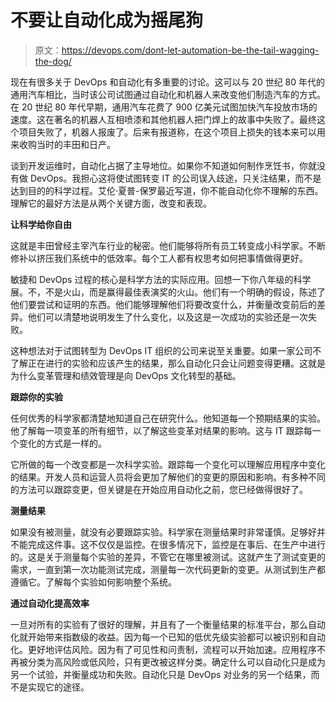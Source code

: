# 不要让自动化成为摇尾狗

> 原文：<https://devops.com/dont-let-automation-be-the-tail-wagging-the-dog/>

现在有很多关于 DevOps 和自动化有多重要的讨论。这可以与 20 世纪 80 年代的通用汽车相比，当时该公司试图通过自动化和机器人来改变他们制造汽车的方式。在 20 世纪 80 年代早期，通用汽车花费了 900 亿美元试图加快汽车投放市场的速度。这在著名的机器人互相喷漆和其他机器人把门焊上的故事中失败了。最终这个项目失败了，机器人报废了。后来有报道称，在这个项目上损失的钱本来可以用来收购当时的丰田和日产。

谈到开发运维时，自动化占据了主导地位。如果你不知道如何制作烹饪书，你就没有做 DevOps。我担心这将使试图转变 IT 的公司误入歧途，只关注结果，而不是达到目的的科学过程。艾伦·夏普-保罗最近写道，你不能自动化你不理解的东西。理解它的最好方法是从两个关键方面，改变和表现。

**让科学给你自由**

这就是丰田曾经主宰汽车行业的秘密。他们能够将所有员工转变成小科学家。不断修补以挤压我们系统中的低效率。每个工人都有权思考如何把事情做得更好。

敏捷和 DevOps 过程的核心是科学方法的实际应用。回想一下你八年级的科学展。不，不是火山，而是赢得最佳表演奖的火山。他们有一个明确的假设，陈述了他们要尝试和证明的东西。他们能够理解他们将要改变什么，并衡量改变前后的差异。他们可以清楚地说明发生了什么变化，以及这是一次成功的实验还是一次失败。

这种想法对于试图转型为 DevOps IT 组织的公司来说至关重要。如果一家公司不了解正在进行的实验和应该产生的结果，那么自动化只会让问题变得更糟。这就是为什么变革管理和绩效管理是向 DevOps 文化转型的基础。

**跟踪你的实验**

任何优秀的科学家都清楚地知道自己在研究什么。他知道每一个预期结果的实验。他了解每一项变革的所有细节，以了解这些变革对结果的影响。这与 IT 跟踪每一个变化的方式是一样的。

它所做的每一个改变都是一次科学实验。跟踪每一个变化可以理解应用程序中变化的结果。开发人员和运营人员将会更加了解他们的变更的原因和影响。有多种不同的方法可以跟踪变更，但关键是在开始应用自动化之前，您已经做得很好了。

**测量结果**

如果没有被测量，就没有必要跟踪实验。科学家在测量结果时非常谨慎。足够好并不能完成这件事。这不仅仅是监控。在很多情况下，监控是在事后、在生产中进行的。这是关于测量每个实验的差异，不管它在哪里被测试。这就产生了测试变更的需求，一直到第一次功能测试完成，测量每一次代码更新的变更。从测试到生产都遵循它。了解每个实验如何影响整个系统。

**通过自动化提高效率**

一旦对所有的实验有了很好的理解，并且有了一个衡量结果的标准平台，那么自动化就开始带来指数级的收益。因为每一个已知的低优先级实验都可以被识别和自动化。更好地评估风险。因为有了可见性和问责制，流程可以开始加速。应用程序不再被分类为高风险或低风险，只有更改被这样分类。确定什么可以自动化只是成为另一个试验，并衡量成功和失败。自动化只是 DevOps 对业务的另一个结果，而不是实现它的途径。